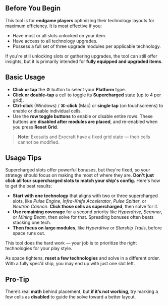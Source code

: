 ## Before You Begin

This tool is for **endgame players** optimizing their technology layouts for maximum efficiency. It is most effective if you:

- Have most or all slots unlocked on your item.
- Have access to all technology upgrades.
- Possess a full set of three upgrade modules per applicable technology.

If you're still unlocking slots or gathering upgrades, the tool can still offer insights, but it is primarily intended for **fully equipped and upgraded items**.

## Basic Usage

- **Click or tap** the ⚙️ button to select your **Platform** type.
- **Click or double-tap** a cell to toggle its **Supercharged** state (up to 4 per grid).
- **Ctrl-click** (Windows) / **⌘-click** (Mac) or **single tap** (on touchscreens) to enable or disable individual cells.
- Use the **row toggle buttons** to enable or disable entire rows. These buttons are **disabled after modules are placed**, and re-enabled when you press **Reset Grid**.
> **Note:** Exosuits and Exocraft have a fixed grid state — their cells cannot be modified.

## Usage Tips

Supercharged slots offer powerful bonuses, but they're fixed, so your strategy should focus on making the most of where they are. **Don't just click all four supercharged slots to match your ship's config.** Here's how to get the best results:

- **Start with one technology** that aligns with two or three supercharged slots, like _Pulse Engine_, _Infra-Knife Accelerator_, _Pulse Spitter_, or _Neutron Cannon_. **Click those cells as supercharged**, then solve for it.
- **Use remaining coverage** for a second priority like _Hyperdrive_, _Scanner_, or _Mining Beam_, then solve for that. Spreading bonuses often beats stacking one tech.
- **Then focus on large modules**, like _Hyperdrive_ or _Starship Trails_, before space runs out.

This tool does the hard work — your job is to prioritize the right technologies for your play style.

As space tightens, **reset a few technologies** and solve in a different order. With a fully spec’d ship, you may end up with just one slot left.

## Pro-Tip

There’s real **math** behind placement, but **if it’s not working**, try marking a few cells as **disabled** to guide the solve toward a better layout.
